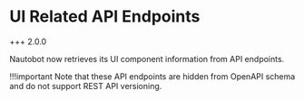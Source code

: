 # UI Related API Endpoints

+++ 2.0.0

Nautobot now retrieves its UI component information from API endpoints.

!!!important
    Note that these API endpoints are hidden from OpenAPI schema and do not support REST API versioning.
